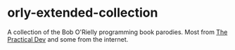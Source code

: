 # orly-extended-collection

A collection of the Bob O'Rielly programming book parodies. Most from [The Practical Dev](http://twitter.com/thepracticaldev) and some from the internet.
